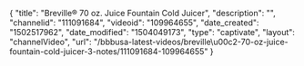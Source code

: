 {
    "title": "Breville&reg; 70 oz. Juice Fountain Cold Juicer",
    "description": "",
    "channelid": "111091684",
    "videoid": "109964655",
    "date_created": "1502517962",
    "date_modified": "1504049173",
    "type": "captivate",
    "layout": "channelVideo",
    "url": "\/bbbusa-latest-videos\/breville\u00c2-70-oz-juice-fountain-cold-juicer-3-notes\/111091684-109964655"
}